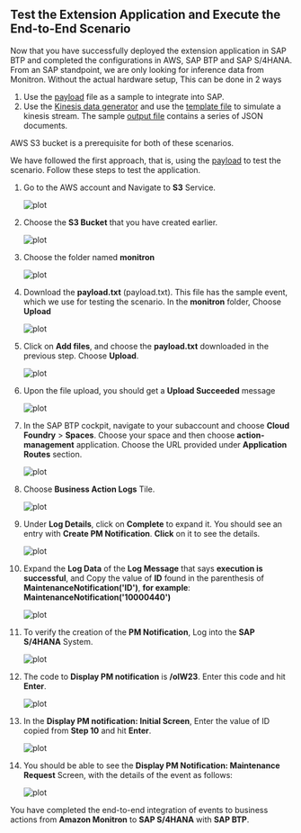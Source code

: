 ## Test the Extension Application and Execute the End-to-End Scenario

Now that you have successfully deployed the extension application in SAP BTP and completed the configurations in AWS, SAP BTP and SAP S/4HANA. 
From an SAP standpoint, we are only looking for inference data from Monitron. Without the actual hardware setup, This can be done in 2 ways

1) Use the [payload](/payload.txt) file as a sample to integrate into SAP.
2) Use the [Kinesis data generator](https://awslabs.github.io/amazon-kinesis-data-generator/web/producer.html) and use the [template file](/kinesisdatatemplate.json) to simulate a kinesis stream. The sample [output file](/kinesissample.txt) contains a series of JSON documents.

AWS S3 bucket is a prerequisite for both of these scenarios.

We have followed the first approach, that is, using the [payload](payload.txt) to test the scenario. Follow these steps to test the application.

1. Go to the AWS account and Navigate to **S3** Service.

    ![plot](./images/S3Search.png)

2. Choose the **S3 Bucket** that you have created earlier.

    ![plot](./images/S3BucketFolder.png)

3. Choose the folder named **monitron**

    ![plot](./images/S3MonitronFolder.png)

4. Download the **payload.txt** (payload.txt). This file has the sample event, which we use for testing the scenario. In the **monitron** folder, Choose **Upload**

    ![plot](./images/S3Upload.png)

5. Click on **Add files**, and choose the **payload.txt** downloaded in the previous step. Choose **Upload**.

    ![plot](./images/AddFile.png)

6. Upon the file upload, you should get a **Upload Succeeded** message

    ![plot](./images/FileAdded.png)

7. In the SAP BTP cockpit, navigate to your subaccount and choose **Cloud Foundry** > **Spaces**. Choose your space and then choose **action-management** application. Choose the URL provided under **Application Routes** section.

    ![plot](./images/action-management-url.png)

8. Choose **Business Action Logs** Tile.

    ![plot](./images/LogTile.png)

9. Under **Log Details**, click on **Complete** to expand it. You should see an entry with **Create PM Notification**. **Click** on it to see the details.

    ![plot](./images/CheckLogs.png)

10. Expand the **Log Data** of the **Log Message** that says **execution is successful**, and Copy the value of **ID** found in the parenthesis of **MaintenanceNotification('ID')**, **for example**: **MaintenanceNotification('10000440')**

    ![plot](./images/GetID.png)

11. To verify the creation of the **PM Notification**, Log into the **SAP S/4HANA** System.

    ![plot](./images/s4GUI.png)


12. The code to **Display PM notification** is **/oIW23**. Enter this code and hit **Enter**.

    ![plot](./images/STransactionCode.png)

13. In the **Display PM notification: Initial Screen**, Enter the value of ID copied from **Step 10** and hit **Enter**.

    ![plot](./images/EnterID.png)

14. You should be able to see the **Display PM Notification: Maintenance Request** Screen, with the details of the event as follows:

    ![plot](./images/PMNotificationDetails.png)


You have completed the end-to-end integration of events to business actions from **Amazon Monitron** to **SAP S/4HANA** with **SAP BTP**.

